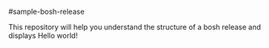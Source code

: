 #sample-bosh-release

This repository will help you understand the structure of a bosh release and displays Hello world!
